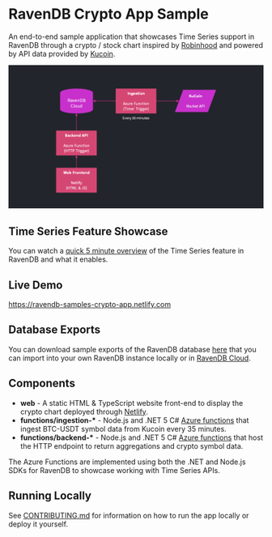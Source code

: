 # RavenDB Crypto App Sample

An end-to-end sample application that showcases Time Series support in RavenDB through a crypto / stock chart inspired by [Robinhood](https://robinhood.com/us/en/) and powered by API data provided by [Kucoin](https://docs.kucoin.com/).

![App architecture diagram](.github/architecture.png)

## Time Series Feature Showcase

You can watch a [quick 5 minute overview](https://www.youtube.com/watch?v=yF-ReWqVaqU) of the Time Series feature in RavenDB and what it enables.

## Live Demo

https://ravendb-samples-crypto-app.netlify.com

## Database Exports

You can download sample exports of the RavenDB database [here](exports) that you can import into your own RavenDB instance locally or in [RavenDB Cloud](https://cloud.ravendb.net).

## Components

- **web** - A static HTML & TypeScript website front-end to display the crypto chart deployed through [Netlify](https://netlify.com).
- **functions/ingestion-\*** - Node.js and .NET 5 C# [Azure functions](https://www.azure.com) that ingest BTC-USDT symbol data from Kucoin every 35 minutes.
- **functions/backend-\*** - Node.js and .NET 5 C# [Azure functions](https://www.azure.com) that host the HTTP endpoint to return aggregations and crypto symbol data.

The Azure Functions are implemented using both the .NET and Node.js SDKs for RavenDB to showcase working with Time Series APIs.

## Running Locally

See [CONTRIBUTING.md](CONTRIBUTING.md) for information on how to run the app locally or deploy it yourself.

